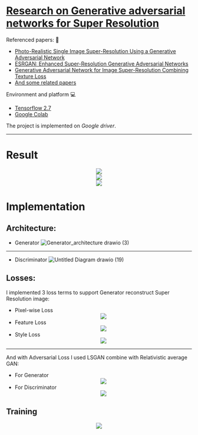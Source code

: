 # [Research on Generative adversarial networks for Super Resolution](https://github.com/dang3tion/Colab-Super_resolution)
Referenced papers:
:bookmark_tabs:
* [Photo-Realistic Single Image Super-Resolution Using a Generative Adversarial Network](https://arxiv.org/abs/1609.04802)
* [ESRGAN: Enhanced Super-Resolution Generative Adversarial Networks](https://arxiv.org/abs/1809.00219)
* [Generative Adversarial Network for Image
Super-Resolution Combining Texture Loss](https://pdfs.semanticscholar.org/f35f/c5b6237c21f36fc3f00c45dba070e8242c23.pdf)
* [And some related papers](https://github.com/dang3tion/Super-Resolution-Documentary/tree/main/Necessary%20Document)

Environment and platform :computer:
* [Tensorflow 2.7](https://www.tensorflow.org/)
* [Google Colab](https://colab.research.google.com/)

The project is implemented on *Google driver*.
****
# Result
<div align="center"><img src="https://user-images.githubusercontent.com/65795540/157159117-746ec97e-1c8f-46a5-af08-fd75b7384400.png" /></div>
<div align="center"><img src="https://user-images.githubusercontent.com/65795540/157159241-47a06427-971c-4941-9878-4486312222d6.png" /></div>
<div align="center"><img src="https://user-images.githubusercontent.com/65795540/157159279-5437da3b-275a-4f48-9fe1-12203d494fad.png" /></div>

# Implementation
## Architecture:
* Generator ![Generator_architecture drawio (3)](https://user-images.githubusercontent.com/65795540/157160094-052d634d-8cd3-4bce-9fa9-dbd78326452c.png)
****
* Discriminator ![Untitled Diagram drawio (19)](https://user-images.githubusercontent.com/65795540/157160143-6120ab37-76ed-4d26-ac65-5147e0eb1cc9.png)
## Losses:
I implemented 3 loss terms to support Generator reconstruct Super Resolution image:
* Pixel-wise Loss <div align="center"><img src="https://user-images.githubusercontent.com/65795540/157160693-91454525-5ada-43d0-ad14-5d614952ba4f.png" /></div>
* Feature Loss <div align="center"><img src="https://user-images.githubusercontent.com/65795540/157160736-6d120d19-74be-420e-8d49-9c439bff8aab.png" /></div>
* Style Loss <div align="center"><img src="https://user-images.githubusercontent.com/65795540/157160776-d33d4261-059f-46cf-a996-4d28eb855796.png" /></div>
****

And with Adversarial Loss I used LSGAN combine with Relativistic average GAN:
* For Generator <div align="center"><img src="https://user-images.githubusercontent.com/65795540/157160928-24f85c65-2821-47d1-ac63-988d9e3df9c7.png" /></div>
* For Discriminator <div align="center"><img src="https://user-images.githubusercontent.com/65795540/157160963-bab6474a-ab60-4c5f-9bb9-6c927b020963.png" /></div>
## Training
<div align="center"><img src="https://user-images.githubusercontent.com/65795540/157162499-7cd8ee32-b6cb-4403-ae7e-cc478979feba.png" /></div>






